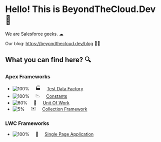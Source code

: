 # Hello! This is BeyondTheCloud.Dev 👋

We are Salesforce geeks. ☁︎

Our blog: https://beyondthecloud.dev/blog 🧑‍💻

## What you can find here? 🔍

### Apex Frameworks

- <span style="display: flex; align-items: center; gap: 20px;">![100%](https://progress-bar.dev/100)  🏭  [Test Data Factory](https://github.com/beyond-the-cloud-dev/apex-test-data-factory)</span>
- <span style="display: flex; align-items: center; gap: 20px;">![100%](https://progress-bar.dev/100) 📉  [Constants](https://github.com/beyond-the-cloud-dev/apex-consts)</span>
 - <span style="display: flex; align-items: center; gap: 20px;">![60%](https://progress-bar.dev/60) 💼  [Unit Of Work](https://github.com/beyond-the-cloud-dev/unit-of-work)</span>
 - <span style="display: flex; align-items: center; gap: 20px;">![5%](https://progress-bar.dev/5) ✉️ [Collection Framework]( https://github.com/beyond-the-cloud-dev/collection-framework)</span>
 


### LWC Frameworks
- <span style="display: flex; align-items: center; gap: 20px;">![100%](https://progress-bar.dev/100) 💆 [Single Page Application](https://github.com/beyond-the-cloud-dev/lwc-spa)</span>
